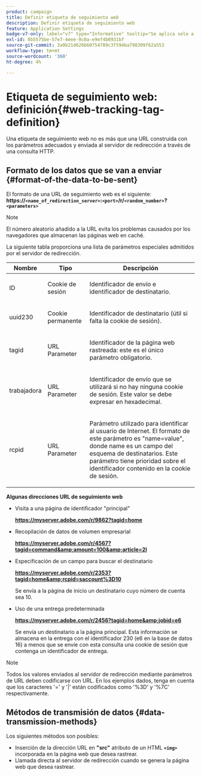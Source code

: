```yaml
---
product: campaign
title: Definir etiqueta de seguimiento web
description: Definir etiqueta de seguimiento web
feature: Application Settings
badge-v7-only: label="v7" type="Informative" tooltip="Se aplica solo a Campaign Classic v7"
exl-id: 0b5575be-57e7-4eee-9c0a-e9ef4b0931bf
source-git-commit: 3a9b21d626b60754789c3f594ba798309f62a553
workflow-type: tm+mt
source-wordcount: '360'
ht-degree: 4%

---
```


# Etiqueta de seguimiento web: definición{#web-tracking-tag-definition}



Una etiqueta de seguimiento web no es más que una URL construida con los parámetros adecuados y enviada al servidor de redirección a través de una consulta HTTP.

## Formato de los datos que se van a enviar {#format-of-the-data-to-be-sent}

El formato de una URL de seguimiento web es el siguiente: **https://`<name_of_redirection_server>`:`<port>`/r/`<random_number>`?`<parameters>`**

>[!NOTE]
>
>El número aleatorio añadido a la URL evita los problemas causados por los navegadores que almacenan las páginas web en caché.

La siguiente tabla proporciona una lista de parámetros especiales admitidos por el servidor de redirección.

<table>
                     <thead>
                        <tr>
                           <th>Nombre</th>
                           <th>Tipo</th>
                           <th>Descripción</th> 
                        </tr> 
                     </thead>
                     <tbody>
                        <tr>
                           <td>
                              <p>ID</p> 
                           </td>
                           <td>
                              <p>Cookie de sesión</p> 
                           </td>
                           <td>
                              <p>Identificador de envío e identificador de destinatario.</p> 
                           </td> 
                        </tr>
                        <tr>
                           <td>
                              <p>uuid230</p> 
                           </td>
                           <td>
                              <p>Cookie permanente</p> 
                           </td>
                           <td>
                              <p>Identificador de destinatario (útil si falta la cookie de sesión).</p> 
                           </td> 
                        </tr>
                        <tr>
                           <td>
                              <p>tagid</p> 
                           </td>
                           <td>
                              <p>URL Parameter</p> 
                           </td>
                           <td>
                              <p>Identificador de la página web rastreada: este es el único parámetro obligatorio.</p> 
                           </td> 
                        </tr>
                        <tr>
                           <td>
                              <p>trabajadora</p> 
                           </td>
                           <td>
                              <p>URL Parameter</p> 
                           </td>
                           <td>
                              <p>Identificador de envío que se utilizará si no hay ninguna cookie de sesión. Este valor se debe expresar en hexadecimal.
                              </p> 
                           </td> 
                        </tr>
                        <tr>
                           <td>
                              <p>rcpid</p> 
                           </td>
                           <td>
                              <p>URL Parameter</p> 
                           </td>
                           <td>
                              <p>Parámetro utilizado para identificar al usuario de Internet. El formato de este parámetro es "name=value", donde name es un campo del esquema de destinatarios. Este parámetro tiene prioridad sobre el identificador contenido en la cookie de sesión.
                              </p> 
                           </td> 
                        </tr> 
                     </tbody>  
                  </table>

**Algunas direcciones URL de seguimiento web**

* Visita a una página de identificador &quot;principal&quot;

  **https://myserver.adobe.com/r/9862?tagid=home**

* Recopilación de datos de volumen empresarial

  **https://myserver.adobe.com/r/4567?tagid=command&amp;amount=100&amp;article=2l**

* Especificación de un campo para buscar el destinatario

  **https://myserver.adobe.com/r/2353?tagid=home&amp;rcpid=saccount%3D10**

  Se envía a la página de inicio un destinatario cuyo número de cuenta sea 10.

* Uso de una entrega predeterminada

  **https://myserver.adobe.com/r/2456?tagid=home&amp;jobid=e6**

  Se envía un destinatario a la página principal. Esta información se almacena en la entrega con el identificador 230 (e6 en la base de datos 16) a menos que se envíe con esta consulta una cookie de sesión que contenga un identificador de entrega.

>[!NOTE]
>
>Todos los valores enviados al servidor de redirección mediante parámetros de URL deben codificarse con URL. En los ejemplos dados, tenga en cuenta que los caracteres &#39;=&#39; y &#39;|&#39; están codificados como &#39;%3D&#39; y &#39;%7C&#39; respectivamente.

## Métodos de transmisión de datos {#data-transmission-methods}

Los siguientes métodos son posibles:

* Inserción de la dirección URL en **&quot;src&quot;** atributo de un HTML **`<img>`** incorporada en la página web que desea rastrear.
* Llamada directa al servidor de redirección cuando se genera la página web que desea rastrear.
